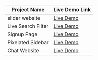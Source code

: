 
| Project Name | Live Demo Link |
|--------------|-----------------|
| slider website   | [Live Demo](https://chiragmalik4.github.io/Projects/2) |
| Live Search Filter | [Live Demo](https://chiragmalik4.github.io/Projects/Live-search-filter) |
| Signup Page | [Live Demo](https://chiragmalik4.github.io/Projects/signup-page/build) |
| Pixelated Sidebar | [Live Demo](https://chiragmalik4.github.io/Projects/pixelated/dist) |
| Chat Website | [Live Demo](https://chiragmalik4.github.io/Projects/chippy/dist) |
